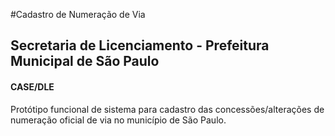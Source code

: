 #Cadastro de Numeração de Via
## Secretaria de Licenciamento - Prefeitura Municipal de São Paulo
#### CASE/DLE

Protótipo funcional de sistema para cadastro das concessões/alterações de numeração oficial de via no município de São Paulo.
